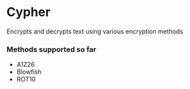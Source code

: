 # Cypher
Encrypts and decrypts text using various encryption methods

### Methods supported so far
- A1Z26
- Blowfish
- ROT10
